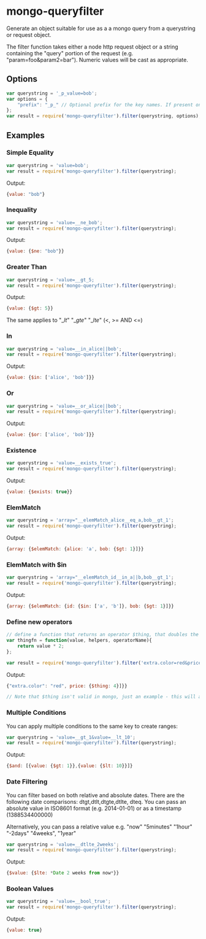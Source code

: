 mongo-queryfilter
=================

Generate an object suitable for use as a a mongo query from a querystring or request object.

The filter function takes either a node http request object or a string containing the "query" portion of the request (e.g. "param=foo&param2=bar"). Numeric values will be cast as appropriate.




## Options



```javascript
var querystring = '_p_value=bob';
var options = {
    "prefix": "_p_" // Optional prefix for the key names. If present only keys starting with the prefix will be passed through
};
var result = require('mongo-queryfilter').filter(querystring, options);
```

## Examples


### Simple Equality
```javascript
var querystring = 'value=bob';
var result = require('mongo-queryfilter').filter(querystring);
```
Output:
```javascript
{value: "bob"}
```

### Inequality
```javascript
var querystring = 'value=__ne_bob';
var result = require('mongo-queryfilter').filter(querystring);
```
Output:
```javascript
{value: {$ne: "bob"}}
```

### Greater Than
```javascript
var querystring = 'value=__gt_5;
var result = require('mongo-queryfilter').filter(querystring);
```
Output:
```javascript
{value: {$gt: 5}}
```

The same applies to "\__lt_" "\__gte_" "\__lte_" (<, >= AND <=)


### In
```javascript
var querystring = 'value=__in_alice||bob';
var result = require('mongo-queryfilter').filter(querystring);
```
Output:
```javascript
{value: {$in: ['alice', 'bob']}}
```

### Or
```javascript
var querystring = 'value=__or_alice||bob';
var result = require('mongo-queryfilter').filter(querystring);
```
Output:
```javascript
{value: {$or: ['alice', 'bob']}}
```

### Existence
```javascript
var querystring = 'value=__exists_true';
var result = require('mongo-queryfilter').filter(querystring);
```
Output:
```javascript
{value: {$exists: true}}
```


### ElemMatch
```javascript
var querystring = 'array="__elemMatch_alice__eq_a,bob__gt_1';
var result = require('mongo-queryfilter').filter(querystring);
```
Output:
```javascript
{array: {$elemMatch: {alice: 'a', bob: {$gt: 1}]}}
```

### ElemMatch with $in
```javascript
var querystring = 'array="__elemMatch_id__in_a||b,bob__gt_1';
var result = require('mongo-queryfilter').filter(querystring);
```
Output:
```javascript
{array: {$elemMatch: {id: {$in: ['a', 'b']}, bob: {$gt: 1}]}}
```


### Define new operators
```javascript
// define a function that returns an operator $thing, that doubles the value
var thingfn = function(value, helpers, operatorName){
    return value * 2;
};

var result = require('mongo-queryfilter').filter('extra.color=red&price=__thing_2', {operators: {'thing': {'fn': thingfn, 'ns': '$thing'}}});
```
Output:
```javascript
{"extra.color": "red", price: {$thing: 4}]}}

// Note that $thing isn't valid in mongo, just an example - this will allow you to inject more complicated operators
```

### Multiple Conditions

You can apply multiple conditions to the same key to create ranges:

```javascript
var querystring = 'value=__gt_1&value=__lt_10';
var result = require('mongo-queryfilter').filter(querystring);
```
Output:
```javascript
{$and: [{value: {$gt: 1}},{value: {$lt: 10}}]}
```


### Date Filtering

You can filter based on both relative and absolute dates.
There are the following date comparisons: dtgt,dtlt,dtgte,dtlte, dteq.
You can pass an absolute value in ISO8601 format (e.g. 2014-01-01) or as a timestamp (1388534400000)

Alternatively, you can pass a relative value e.g. "now" "5minutes" "1hour" "-2days" "4weeks", "1year"

```javascript
var querystring = 'value=__dtlte_2weeks';
var result = require('mongo-queryfilter').filter(querystring);
```
Output:
```javascript
{$value: {$lte: *Date 2 weeks from now*}}
```

### Boolean Values
```javascript
var querystring = 'value=__bool_true';
var result = require('mongo-queryfilter').filter(querystring);
```
Output:
```javascript
{value: true}
```





